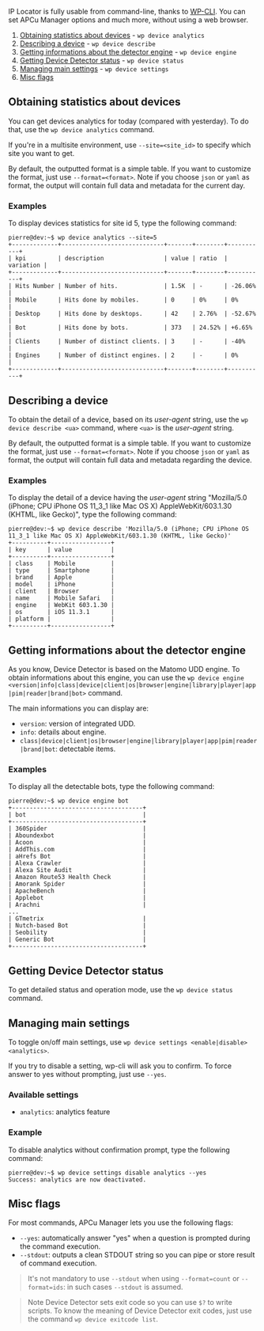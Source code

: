 IP Locator is fully usable from command-line, thanks to [WP-CLI](https://wp-cli.org/). You can set APCu Manager options and much more, without using a web browser.

1. [Obtaining statistics about devices](#obtaining-statistics-about-device-usage) - `wp device analytics`
2. [Describing a device](#describing-a-device) - `wp device describe`
3. [Getting informations about the detector engine](#getting-informations-about-the-detector-engine) - `wp device engine`
4. [Getting Device Detector status](#getting-device-detector-status) - `wp device status`
5. [Managing main settings](#managing-main-settings) - `wp device settings`
6. [Misc flags](#misc-flags)

## Obtaining statistics about devices

You can get devices analytics for today (compared with yesterday). To do that, use the `wp device analytics` command.

If you're in a multisite environment, use `--site=<site_id>` to specify which site you want to get. 

By default, the outputted format is a simple table. If you want to customize the format, just use `--format=<format>`. Note if you choose `json` or `yaml` as format, the output will contain full data and metadata for the current day.

### Examples

To display devices statistics for site id 5, type the following command:
```console
pierre@dev:~$ wp device analytics --site=5
+-------------+-----------------------------+-------+--------+-----------+
| kpi         | description                 | value | ratio  | variation |
+-------------+-----------------------------+-------+--------+-----------+
| Hits Number | Number of hits.             | 1.5K  | -      | -26.06%   |
| Mobile      | Hits done by mobiles.       | 0     | 0%     | 0%        |
| Desktop     | Hits done by desktops.      | 42    | 2.76%  | -52.67%   |
| Bot         | Hits done by bots.          | 373   | 24.52% | +6.65%    |
| Clients     | Number of distinct clients. | 3     | -      | -40%      |
| Engines     | Number of distinct engines. | 2     | -      | 0%        |
+-------------+-----------------------------+-------+--------+-----------+
```

## Describing a device

To obtain the detail of a device, based on its _user-agent_ string, use the `wp device describe <ua>` command, where `<ua>` is the _user-agent_ string.

By default, the outputted format is a simple table. If you want to customize the format, just use `--format=<format>`. Note if you choose `json` or `yaml` as format, the output will contain full data and metadata regarding the device.

### Examples

To display the detail of a device having the _user-agent_ string "Mozilla/5.0 (iPhone; CPU iPhone OS 11_3_1 like Mac OS X) AppleWebKit/603.1.30 (KHTML, like Gecko)", type the following command:
```console
pierre@dev:~$ wp device describe 'Mozilla/5.0 (iPhone; CPU iPhone OS 11_3_1 like Mac OS X) AppleWebKit/603.1.30 (KHTML, like Gecko)'
+----------+-----------------+
| key      | value           |
+----------+-----------------+
| class    | Mobile          |
| type     | Smartphone      |
| brand    | Apple           |
| model    | iPhone          |
| client   | Browser         |
| name     | Mobile Safari   |
| engine   | WebKit 603.1.30 |
| os       | iOS 11.3.1      |
| platform |                 |
+----------+-----------------+
```

## Getting informations about the detector engine

As you know, Device Detector is based on the Matomo UDD engine. To obtain informations about this engine, you can use the `wp device engine <version|info|class|device|client|os|browser|engine|library|player|app|pim|reader|brand|bot>` command.

The main informations you can display are:

- `version`: version of integrated UDD.
- `info`: details about engine.
- `class|device|client|os|browser|engine|library|player|app|pim|reader|brand|bot`: detectable items.

### Examples

To display all the detectable bots, type the following command:
```console
pierre@dev:~$ wp device engine bot
+-------------------------------------+
| bot                                 |
+-------------------------------------+
| 360Spider                           |
| Aboundexbot                         |
| Acoon                               |
| AddThis.com                         |
| aHrefs Bot                          |
| Alexa Crawler                       |
| Alexa Site Audit                    |
| Amazon Route53 Health Check         |
| Amorank Spider                      |
| ApacheBench                         |
| Applebot                            |
| Arachni                             |
...
| GTmetrix                            |
| Nutch-based Bot                     |
| Seobility                           |
| Generic Bot                         |
+-------------------------------------+
```

## Getting Device Detector status

To get detailed status and operation mode, use the `wp device status` command.

## Managing main settings

To toggle on/off main settings, use `wp device settings <enable|disable> <analytics>`.

If you try to disable a setting, wp-cli will ask you to confirm. To force answer to yes without prompting, just use `--yes`.

### Available settings

- `analytics`: analytics feature

### Example

To disable analytics without confirmation prompt, type the following command:
```console
pierre@dev:~$ wp device settings disable analytics --yes
Success: analytics are now deactivated.
```

## Misc flags

For most commands, APCu Manager lets you use the following flags:
- `--yes`: automatically answer "yes" when a question is prompted during the command execution.
- `--stdout`: outputs a clean STDOUT string so you can pipe or store result of command execution.

> It's not mandatory to use `--stdout` when using `--format=count` or `--format=ids`: in such cases `--stdout` is assumed.

> Note Device Detector sets exit code so you can use `$?` to write scripts.
> To know the meaning of Device Detector exit codes, just use the command `wp device exitcode list`.